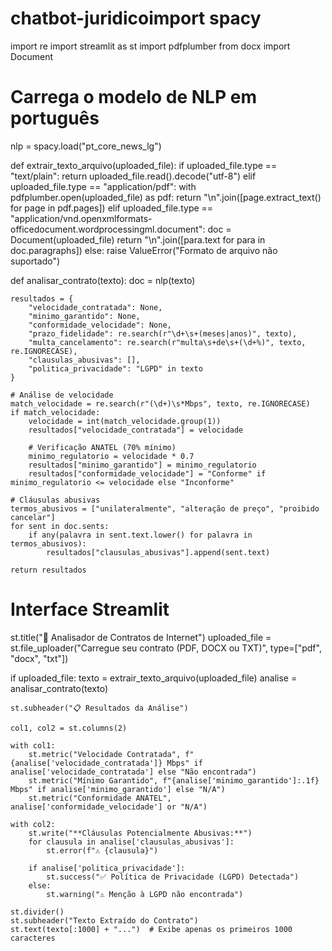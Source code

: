# chatbot-juridicoimport spacy
import re
import streamlit as st
import pdfplumber
from docx import Document

# Carrega o modelo de NLP em português
nlp = spacy.load("pt_core_news_lg")

def extrair_texto_arquivo(uploaded_file):
    if uploaded_file.type == "text/plain":
        return uploaded_file.read().decode("utf-8")
    elif uploaded_file.type == "application/pdf":
        with pdfplumber.open(uploaded_file) as pdf:
            return "\n".join([page.extract_text() for page in pdf.pages])
    elif uploaded_file.type == "application/vnd.openxmlformats-officedocument.wordprocessingml.document":
        doc = Document(uploaded_file)
        return "\n".join([para.text for para in doc.paragraphs])
    else:
        raise ValueError("Formato de arquivo não suportado")

def analisar_contrato(texto):
    doc = nlp(texto)
    
    resultados = {
        "velocidade_contratada": None,
        "minimo_garantido": None,
        "conformidade_velocidade": None,
        "prazo_fidelidade": re.search(r"\d+\s+(meses|anos)", texto),
        "multa_cancelamento": re.search(r"multa\s+de\s+(\d+%)", texto, re.IGNORECASE),
        "clausulas_abusivas": [],
        "politica_privacidade": "LGPD" in texto
    }

    # Análise de velocidade
    match_velocidade = re.search(r"(\d+)\s*Mbps", texto, re.IGNORECASE)
    if match_velocidade:
        velocidade = int(match_velocidade.group(1))
        resultados["velocidade_contratada"] = velocidade
        
        # Verificação ANATEL (70% mínimo)
        minimo_regulatorio = velocidade * 0.7
        resultados["minimo_garantido"] = minimo_regulatorio
        resultados["conformidade_velocidade"] = "Conforme" if minimo_regulatorio <= velocidade else "Inconforme"

    # Cláusulas abusivas
    termos_abusivos = ["unilateralmente", "alteração de preço", "proibido cancelar"]
    for sent in doc.sents:
        if any(palavra in sent.text.lower() for palavra in termos_abusivos):
            resultados["clausulas_abusivas"].append(sent.text)

    return resultados

# Interface Streamlit
st.title("🤖 Analisador de Contratos de Internet")
uploaded_file = st.file_uploader("Carregue seu contrato (PDF, DOCX ou TXT)", type=["pdf", "docx", "txt"])

if uploaded_file:
    texto = extrair_texto_arquivo(uploaded_file)
    analise = analisar_contrato(texto)
    
    st.subheader("📋 Resultados da Análise")
    
    col1, col2 = st.columns(2)
    
    with col1:
        st.metric("Velocidade Contratada", f"{analise['velocidade_contratada']} Mbps" if analise['velocidade_contratada'] else "Não encontrada")
        st.metric("Mínimo Garantido", f"{analise['minimo_garantido']:.1f} Mbps" if analise['minimo_garantido'] else "N/A")
        st.metric("Conformidade ANATEL", analise['conformidade_velocidade'] or "N/A")
    
    with col2:
        st.write("**Cláusulas Potencialmente Abusivas:**")
        for clausula in analise['clausulas_abusivas']:
            st.error(f"⚠️ {clausula}")
        
        if analise['politica_privacidade']:
            st.success("✅ Política de Privacidade (LGPD) Detectada")
        else:
            st.warning("⚠️ Menção à LGPD não encontrada")

    st.divider()
    st.subheader("Texto Extraído do Contrato")
    st.text(texto[:1000] + "...")  # Exibe apenas os primeiros 1000 caracteres

